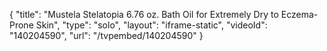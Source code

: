 {
    "title": "Mustela Stelatopia 6.76 oz. Bath Oil for Extremely Dry to Eczema-Prone Skin",
    "type": "solo",
    "layout": "iframe-static",
    "videoId": "140204590",
    "url": "\/tvpembed\/140204590"
}